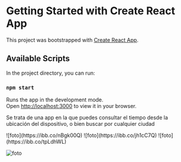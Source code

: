 # Getting Started with Create React App

This project was bootstrapped with [Create React App](https://github.com/facebook/create-react-app).

## Available Scripts

In the project directory, you can run:

### `npm start`

Runs the app in the development mode.\
Open [http://localhost:3000](http://localhost:3000) to view it in your browser.


<p>Se trata de una app en la que puedes consultar el tiempo desde la ubicación del dispositivo, o bien buscar por cualquier ciudad</p>
![foto](https://ibb.co/nBgk00Q)
![foto](https://ibb.co/jh1cC7Q)
![foto](https://ibb.co/tpLdhWL)


![foto](https://ibb.co/tpLdhWL)

